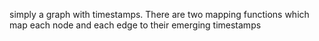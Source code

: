 simply a graph with timestamps. There are two mapping functions which map each node and each edge to their emerging timestamps